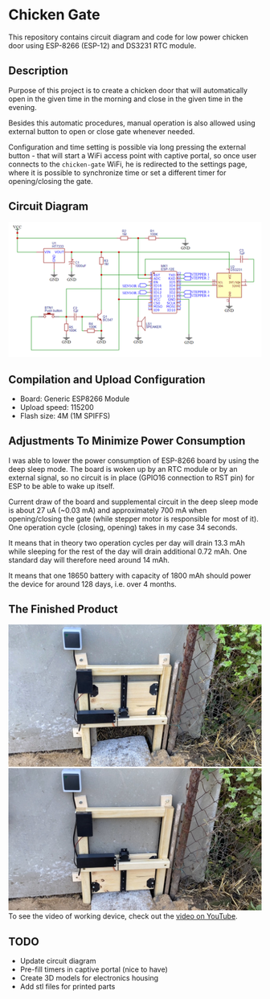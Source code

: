 # Chicken Gate

This repository contains circuit diagram and code for low power chicken door using
ESP-8266 (ESP-12) and DS3231 RTC module.

## Description

Purpose of this project is to create a chicken door that will automatically open in the
given time in the morning and close in the given time in the evening.

Besides this automatic procedures, manual operation is also allowed using external button
to open or close gate whenever needed.

Configuration and time setting is possible via long pressing the external button - that
will start a WiFi access point with captive portal, so once user connects to the
`chicken-gate` WiFi, he is redirected to the settings page, where it is possible to
synchronize time or set a different timer for opening/closing the gate.

## Circuit Diagram

![](circuit_diagram/diagram_image.png)

## Compilation and Upload Configuration

* Board: Generic ESP8266 Module
* Upload speed: 115200
* Flash size: 4M (1M SPIFFS)

## Adjustments To Minimize Power Consumption

I was able to lower the power consumption of ESP-8266 board by using the deep sleep mode.
The board is woken up by an RTC module or by an external signal, so no circuit is in place
(GPIO16 connection to RST pin) for ESP to be able to wake up itself.

Current draw of the board and supplemental circuit in the deep sleep mode is about 27 uA
(~0.03 mA) and approximately 700 mA when opening/closing the gate (while stepper motor
is responsible for most of it). One operation cycle (closing, opening) takes in my case
34 seconds.

It means that in theory two operation cycles per day will drain 13.3 mAh while sleeping for
the rest of the day will drain additional 0.72 mAh. One standard day will therefore need
around 14 mAh.

It means that one 18650 battery with capacity of 1800 mAh should power the device for around
128 days, i.e. over 4 months.

## The Finished Product

![Open Gate](./images/open_gate.jpg)
![Closed Gate](./images/closed_gate.jpg)
To see the video of working device, check out the [video on YouTube](https://youtu.be/cAucfu40Rm4).

## TODO

* Update circuit diagram
* Pre-fill timers in captive portal (nice to have)
* Create 3D models for electronics housing
* Add stl files for printed parts